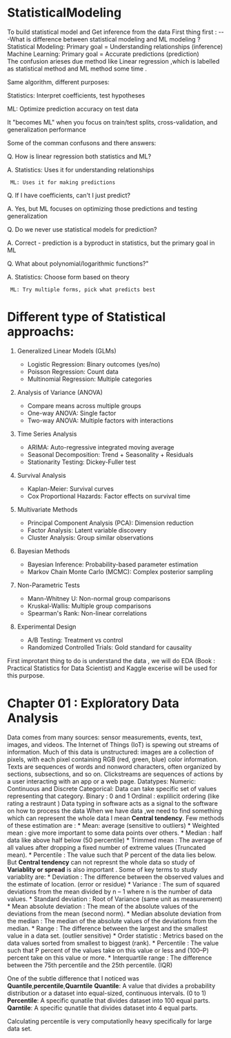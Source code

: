 # StatisticalModeling
To build statistical model and Get inference from the data
First thing first :
---What is difference between statistical modeling and ML modeling ?  
    Statistical Modeling: Primary goal = Understanding relationships (inference)  
    Machine Learning: Primary goal = Accurate predictions (prediction)  
The confusion arieses due method like Linear regression ,which is labelled as statistical method and ML method some time .  

Same algorithm, different purposes:

Statistics: Interpret coefficients, test hypotheses

ML: Optimize prediction accuracy on test data

It "becomes ML" when you focus on train/test splits, cross-validation, and generalization performance

Some of the comman confusons and there answers:

  Q. How is linear regression both statistics and ML?

  A. Statistics: Uses it for understanding relationships

     ML: Uses it for making predictions

  Q. If I have coefficients, can't I just predict?

  A. Yes, but ML focuses on optimizing those predictions and testing generalization

  Q. Do we never use statistical models for prediction?

  A. Correct - prediction is a byproduct in statistics, but the primary goal in ML

  Q. What about polynomial/logarithmic functions?"

  A. Statistics: Choose form based on theory

     ML: Try multiple forms, pick what predicts best


# Different type of Statistical approachs: 

1. Generalized Linear Models (GLMs)  
    * Logistic Regression: Binary outcomes (yes/no)  
    * Poisson Regression: Count data  
    * Multinomial Regression: Multiple categories  

2. Analysis of Variance (ANOVA)  
    * Compare means across multiple groups  
    * One-way ANOVA: Single factor  
    * Two-way ANOVA: Multiple factors with interactions  

3. Time Series Analysis  
    * ARIMA: Auto-regressive integrated moving average  
    * Seasonal Decomposition: Trend + Seasonality + Residuals  
    * Stationarity Testing: Dickey-Fuller test  

4. Survival Analysis  
    * Kaplan-Meier: Survival curves  
    * Cox Proportional Hazards: Factor effects on survival time  

5. Multivariate Methods  
    * Principal Component Analysis (PCA): Dimension reduction  
    * Factor Analysis: Latent variable discovery  
    * Cluster Analysis: Group similar observations  
 
6. Bayesian Methods  
    * Bayesian Inference: Probability-based parameter estimation  
    * Markov Chain Monte Carlo (MCMC): Complex posterior sampling  

7. Non-Parametric Tests  
    * Mann-Whitney U: Non-normal group comparisons  
    * Kruskal-Wallis: Multiple group comparisons  
    * Spearman's Rank: Non-linear correlations  

8. Experimental Design    
    * A/B Testing: Treatment vs control  
    * Randomized Controlled Trials: Gold standard for causality  

First improtant thing to do is understand the data , we will do EDA (Book : Practical Statistics for Data Scientist) and Kaggle excerise will be used for this purpose. 

# Chapter 01 : Exploratory Data Analysis  
Data comes from many sources: sensor measurements, events, text, images, and videos. The Internet of Things (IoT) is spewing out streams of information. Much of this data is unstructured: images are a collection of pixels, with each pixel containing RGB
(red, green, blue) color information. Texts are sequences of words and nonword characters, often organized by sections, subsections, and so on. Clickstreams are sequences of actions by a user interacting with an app or a web page.
Datatypes:
    Numeric:        
        Continuous and Discrete
    Categorical:
        Data can take specific set of values representing that category.
        Binary : 0 and 1
        Ordinal : explilicit ordering (like rating a restraunt )
Data typing in software acts as a signal to the software on how to process the data
When we have data ,we need to find something which can represent the whole data I mean **Central tendency**.
Few methods of these estimation are :
    * Mean: average (sensitive to outliers)
    * Weighted mean : give more important to some data points over others.
    * Median : half data like above half below (50 percentile)
    * Trimmed mean : The average of all values after dropping a fixed number of extreme values (Truncated mean).
    * Percentile : The value such that P percent of the data lies below.
But **Central tendency** can not represnt the whole data so study of **Variablity or spread** is also important .
Some of key terms to study variablity are:
    * Deviation : The difference between the observed values and the estimate of location. (error or residue)
    * Variance : The sum of squared deviations from the mean divided by n – 1 where n is the number of data values.
    * Standard deviation : Root of Variance (same unit as measurement)
    * Mean absolute deviation : The mean of the absolute values of the deviations from the mean (second norm).
    * Median absolute deviation from the median : The median of the absolute values of the deviations from the median.
    * Range : The difference between the largest and the smallest value in a data set. (outlier sensitive)
    * Order statistic : Metrics based on the data values sorted from smallest to biggest (rank).
    * Percentile : The value such that P percent of the values take on this value or less and (100–P) percent take on this value or more.
    * Interquartile range : The difference between the 75th percentile and the 25th percentile. (IQR)

One of the subtle difference that I noticed was **Quantile**,**percentile**,**Quarntile**
**Quantile**: A value that divides a probability distribution or a dataset into equal-sized, continuous intervals. (0 to 1)
**Percentile**: A specific qunatile that divides dataset into 100 equal parts.
**Qarntile**:  A specific qunatile that divides dataset into 4 equal parts.

Calculating percentile is very computationlly heavy specifically for large data set.